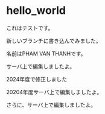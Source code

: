 # hello_world

これはテストです。

新しいブランチに書き込んでみました。

名前はPHAM VAN THANHです。

サーバ上で編集しましたよ。

2024年度で修正しました

20204年度サーバ上で編集しましたよ。

さらに、サーバ上で編集しましたよ。
